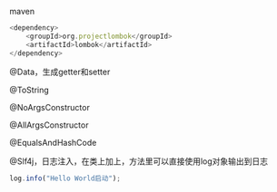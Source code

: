 maven

```javascript
<dependency>
    <groupId>org.projectlombok</groupId>
    <artifactId>lombok</artifactId>
</dependency>
```



@Data，生成getter和setter

@ToString

@NoArgsConstructor

@AllArgsConstructor

@EqualsAndHashCode



@Slf4j，日志注入，在类上加上，方法里可以直接使用log对象输出到日志

```javascript
log.info("Hello World启动");
```

